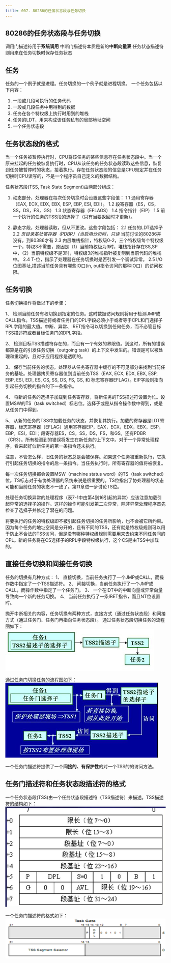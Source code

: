 ```yaml
---
title: 007. 80286的任务状态段与任务切换
---
```

## 80286的任务状态段与任务切换

调用门描述符用于**系统调用**
中断门描述符本质是新的**中断向量表**
任务状态描述符则用来在任务切换时保存任务状态

## 任务
任务的一个例子就是进程。任务切换的一个例子就是进程切换。
一个任务包括以下内容：
1. 一段或几段可执行的任务代码
2. 一段或几段任务中用得到的数据
3. 任务在各个特权级上执行时用到的堆栈
4. 任务的LDT，用来构成该任务私有的局部地址空间
5. 一个任务状态段

## 任务状态段的格式

当一个任务被暂停执行时，CPU将该任务的某些信息存在任务状态段中。当一个原来挂起的任务被恢复执行时，CPU从该任务的任务状态段读取这些信息，恢复到任务被暂停时的状态，接着执行。存在任务状态段的信息是CPU规定并在任务切换时CPU读写的，不是一个程序员自己定义的数据结构。

任务状态段(TSS, Task State Segment)由两部分组成：

1. 动态部分，处理器在每次任务切换时会设置这些字段值：
1.1 通用寄存器（EAX, ECX, EDX, EBX, ESP, EBP, ESI, EDI）。
1.2 段寄存器（ES，CS，SS，DS，FS，GS）
1.3 状态寄存器（EFLAGS）
1.4 指令指针（EIP）
1.5 前一个执行的任务的TSS段的选择子（只有当要返回时才更新）。

2. 静态字段，处理器读取，但从不更改。这些字段包括：
    2.1 任务的LDT选择子
2.2 _页目录基址寄存器（PDBR）（当启用分页时，只读_  当前讨论的80286并没有，到80386才有
2.3 内层堆栈指针，特权级0-2，三个特权级每个特权级一个，特权3不需要，原因是（1）当前特权级为3时，堆栈指针存在SS,SP中，（2）当前特权级不是3时，特权级3的堆栈指针被复制到当前代码的堆栈中。
2.4 T-位，指示了处理器在任务切换时是否引发一个调试异常。
2.5 I/O 位图基址,描述当前任务具有哪些IO口(in, out指令访问的那种IO口）的访问权限。

## 任务切换
任务切换操作将做以下的步骤：

1、  检测当前任务有权切换到指定的任务。这时数据访问规则将用于检测JMP或CALL指令。TSS描述符或者任务门的DPL字段必须小于或者等于CPL和门选择子RPL字段的最大值。中断、异常、IRET指令可以切换到任何任务，而不必管目标TSS描述符或者目标任务门的DPL字段。

2、  检测目标TSS描述符存在的，而且有一个有效的界限值。到这时，所有的错误都算是在的引发任务切换（outgoing task）的上下文中发生的。错误是可以被处理和重起的，且对于应用程序是透明的。

3、  保存当前任务的状态。处理器从任务寄存器中缓存的不可见部分来找到当前任务的基址。处理器拷贝寄存器值到当前任务TSS（EAX, ECX, EDX, EBX, ESP, EBP, ESI, EDI, ES, CS, SS, DS, FS, GS, 和 标志寄存器EFLAG）。EIP字段则指向引起任务切换的指令的下一条指令。

4、  将新的任务的选择子加载到任务寄存器，将新任务的TSS描述符设置为忙。设置MSW的TS（task switched）标志位。选择子或是从指令操作数中得到，或是从任务门中得到。

5、  从新的任务的TSS中加载任务的状态，并恢复其执行。加载的寄存器是LDT寄存器，标志寄存器（EFLAG）通用寄存器EIP，EAX，ECX，EDX，EBX，ESP，EBP，ESI，EDI；段寄存器ES，CS，SS，DS，FS，和GS。还有PDBR（CR3）。所有检测到的错误将发生在新任务的上下文中。对于一个异常处理程序，看来起好似新任务的第一条指令还未执行。

注意，不管怎么样，旧任务的状态总是会被保存。如果这个任务被重新执行，它执行引起任务切换的指令的后一条指令。当任务执行时，所有寄存器的值将被恢复。

每一次任务切换都会设置MSW（machine status word）的TS（task switched）位。TS标志对于有协处理器的系统来说是很重要的。TS位指出了协处理器的状态可能和当前任务的状态不一致了。第11章进一步讨论TS位。

处理任务切换异常的处理程序（表7-1中由第4到16引起的异常）应该注意加载引起异常的选择子的操作。这样的操作可能引发第二次异常，除非异常处理程序首先检查了选择子并修定了潜在的问题。

将要执行的任务的特权级即不被引起任务切换的任务所影响，也不会被它所约束。因为每个任务的地址空间是分开的，且有不同的TSS，还有就是特权级规则可以用于防止不合法的TSS访问，但是没有哪种特权级规则需要用来去约束不同任务间的CPL。新的任务将在CS选择子的RPL字段特权级执行，这个CS是由TSS中加载的。

## 直接任务切换和间接任务切换

任务的切换有几种方式：
1、  直接切换，当前任务执行了一个JMP或CALL，而操作数中指定了一个TSS描述符。
2、  间接切换，当前任务执行了一个JMP或CALL，而操作数中指定了一个任务门。
3、  一个在IDT中的中断向量或异常向量导致向一个新的任务切换。
4、  当前任务执行了一条IRET指令，而且NT位设置时。

抛开中断相关的内容，任务切换有两种方式，直接方式（通过任务状态段）和间接方式（通过任务门、任务门再指向任务状态段）。
通过任务状态段切换任务的流程图如下：
![](/assets/0_12861297341vSV.jpg)

通过任务门切换任务的流程图如下：
![](/assets/0_1286129769yZDS.jpg)


一个任务门描述符提供了一个**间接的、有保护性**的对一个TSS的的访问方法。


## 任务门描述符和任务状态段描述符的格式

一个任务状态段(TSS)由一个任务状态段描述符（TSS描述符）来描述。TSS描述符的结构如下：
![](/assets/TSS_Descriptor.png)

一个任务门描述符的格式如下：
![](/assets/task_gate_descriptor.png)